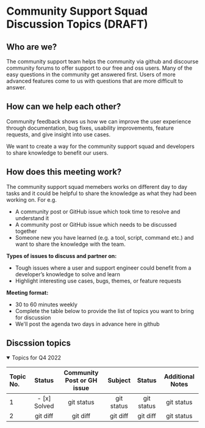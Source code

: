 # Community Support Squad Discussion Topics (DRAFT)

## Who are we?

The community support team helps the community via github and discourse community forums to offer support to our free and oss users. Many of the easy questions in the community get answered first. Users of more advanced features come to us with questions that are more difficult to answer. 

## How can we help each other?

Community feedback shows us how we can improve the user experience through documentation, bug fixes, usability improvements, feature requests, and give insight into use cases.

We want to create a way for the community support squad and developers to share knowledge to benefit our users.

## How does this meeting work? 

The community support squad memebers works on different day to day tasks and it could be helpful to share the knowledge as what they had been working on. For e.g.

- A community post or GitHub issue which took time to resolve and understand it
- A community post or GitHub issue which needs to be discussed together
- Someone new you have learned (e.g. a tool, script, command etc.) and want to share the knowledge with the team.

**Types of issues to discuss and partner on:** 
- Tough issues where a user and support engineer could benefit from a developer’s knowledge to solve and learn
- Highlight interesting use cases, bugs, themes, or feature requests

**Meeting format:**
- 30 to 60 minutes weekly
- Complete the table below to provide the list of topics you want to bring for discussion
- We'll post the agenda two days in advance here in github


## Discssion topics

<details open>
<summary>Topics for Q4 2022</summary>


| Topic No.| Status         | Community Post or GH issue | Subject      | Status         | Additional Notes |
| :---     |     :---:      |          :---:             | :---:        |     :---:      |     :---:      |
| 1        |- [x] Solved    | git status                 | git status   | git status     | git status     |
| 2        | git diff       | git diff                   | git diff     | git diff       | git status     |
  
</details>
